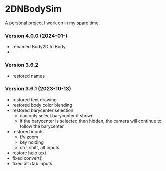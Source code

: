 # 2DNBodySim
A personal project I work on in my spare time.

### Version 4.0.0 (2024-01-)
 - renamed Body2D to Body
 - 

### Version 3.6.2
 - restored names

### Version 3.6.1 (2023-10-13)
 - restored text drawing
 - restored body color blending
 - restored barycenter selection
    - can only select barycenter if shown
    - if the barycenter is selected then hidden, the camera will continue to follow the barycenter
 - restored inputs
    - f/v zoom
    - key holding
    - ctrl, shift, alt inputs
 - restore help text
 - fixed convert()
 - fixed alt+tab inputs
